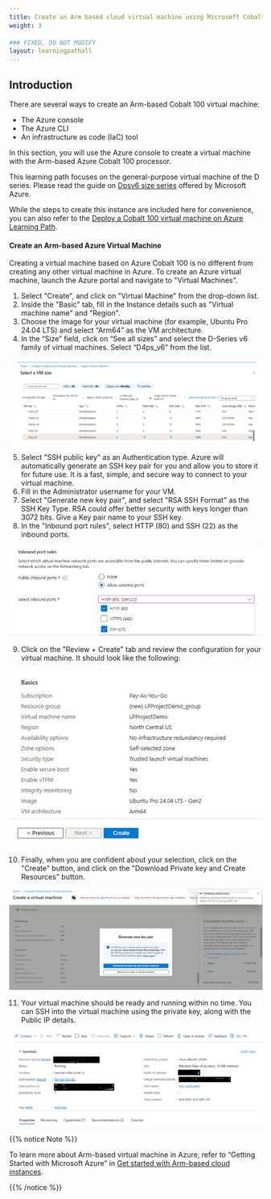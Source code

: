 ```yaml
---
title: Create an Arm based cloud virtual machine using Microsoft Cobalt 100 CPU 
weight: 3

### FIXED, DO NOT MODIFY
layout: learningpathall
---
```


## Introduction

There are several ways to create an Arm-based Cobalt 100 virtual machine: 

- The Azure console
- The Azure CLI
- An infrastructure as code (IaC) tool

In this section, you will use the Azure console to create a virtual machine with the Arm-based Azure Cobalt 100 processor.

This learning path focuses on the general-purpose virtual machine of the D series. Please read the guide on [Dpsv6 size series](https://learn.microsoft.com/en-us/azure/virtual-machines/sizes/general-purpose/dpsv6-series) offered by Microsoft Azure.  

While the steps to create this instance are included here for convenience, you can also refer to the [Deploy a Cobalt 100 virtual machine on Azure Learning Path](/learning-paths/servers-and-cloud-computing/cobalt/).

#### Create an Arm-based Azure Virtual Machine 

Creating a virtual machine based on Azure Cobalt 100 is no different from creating any other virtual machine in Azure. To create an Azure virtual machine, launch the Azure portal and navigate to "Virtual Machines".
1. Select "Create", and click on "Virtual Machine" from the drop-down list.
2. Inside the "Basic" tab, fill in the Instance details such as "Virtual machine name" and "Region".
3. Choose the image for your virtual machine (for example, Ubuntu Pro 24.04 LTS) and select “Arm64” as the VM architecture.
4. In the “Size” field, click on “See all sizes” and select the D-Series v6 family of virtual machines. Select “D4ps_v6” from the list.

![Azure portal VM creation — Azure Cobalt 100 Arm64 virtual machine (D4ps_v6) alt-text#center](images/instance.png "Figure 1: Select the D-Series v6 family of virtual machines")

5. Select "SSH public key" as an Authentication type. Azure will automatically generate an SSH key pair for you and allow you to store it for future use. It is a fast, simple, and secure way to connect to your virtual machine.
6. Fill in the Administrator username for your VM.
7. Select "Generate new key pair", and select "RSA SSH Format" as the SSH Key Type. RSA could offer better security with keys longer than 3072 bits. Give a Key pair name to your SSH key.
8. In the "Inbound port rules", select HTTP (80) and SSH (22) as the inbound ports.

![Azure portal VM creation — Azure Cobalt 100 Arm64 virtual machine (D4ps_v6) alt-text#center](images/instance1.png "Figure 2: Allow inbound port rules")

9. Click on the "Review + Create" tab and review the configuration for your virtual machine. It should look like the following:

![Azure portal VM creation — Azure Cobalt 100 Arm64 virtual machine (D4ps_v6) alt-text#center](images/ubuntu-pro.png "Figure 3: Review and Create an Azure Cobalt 100 Arm64 VM")

10. Finally, when you are confident about your selection, click on the "Create" button, and click on the "Download Private key and Create Resources" button.

![Azure portal VM creation — Azure Cobalt 100 Arm64 virtual machine (D4ps_v6) alt-text#center](images/instance4.png "Figure 4: Download Private key and Create Resources")

11. Your virtual machine should be ready and running within no time. You can SSH into the virtual machine using the private key, along with the Public IP details.

![Azure portal VM creation — Azure Cobalt 100 Arm64 virtual machine (D4ps_v6) alt-text#center](images/final-vm.png "Figure 5: VM deployment confirmation in Azure portal")

{{% notice Note %}}

To learn more about Arm-based virtual machine in Azure, refer to “Getting Started with Microsoft Azure” in [Get started with Arm-based cloud instances](/learning-paths/servers-and-cloud-computing/csp/azure).

{{% /notice %}}

